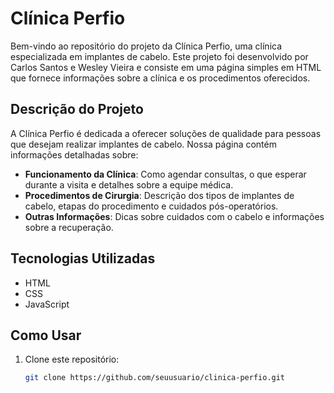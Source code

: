 # Clínica Perfio

Bem-vindo ao repositório do projeto da Clínica Perfio, uma clínica especializada em implantes de cabelo. Este projeto foi desenvolvido por Carlos Santos e Wesley Vieira e consiste em uma página simples em HTML que fornece informações sobre a clínica e os procedimentos oferecidos.

## Descrição do Projeto

A Clínica Perfio é dedicada a oferecer soluções de qualidade para pessoas que desejam realizar implantes de cabelo. Nossa página contém informações detalhadas sobre:

- **Funcionamento da Clínica**: Como agendar consultas, o que esperar durante a visita e detalhes sobre a equipe médica.
- **Procedimentos de Cirurgia**: Descrição dos tipos de implantes de cabelo, etapas do procedimento e cuidados pós-operatórios.
- **Outras Informações**: Dicas sobre cuidados com o cabelo e informações sobre a recuperação.

## Tecnologias Utilizadas

- HTML
- CSS
- JavaScript

## Como Usar

1. Clone este repositório:
   ```bash
   git clone https://github.com/seuusuario/clinica-perfio.git
